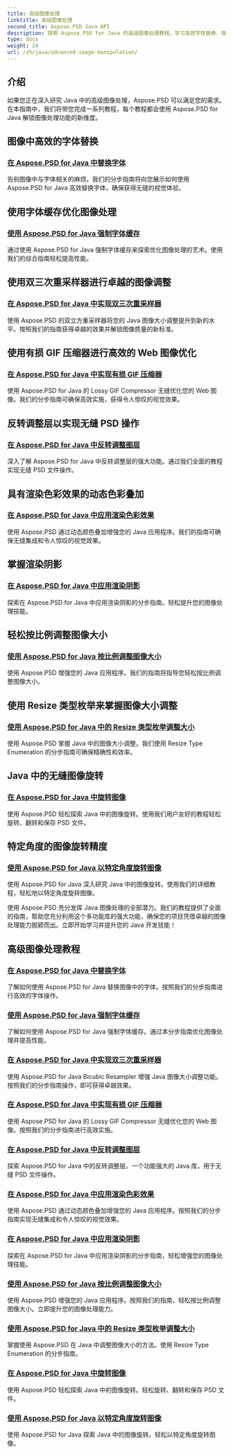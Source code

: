 ```yaml
---
title: 高级图像处理
linktitle: 高级图像处理
second_title: Aspose.PSD Java API
description: 探索 Aspose.PSD for Java 的高级图像处理教程。学习高效字体替换、强制字体缓存、实现双三次重采样器等。
type: docs
weight: 24
url: /zh/java/advanced-image-manipulation/
---
```


## 介绍

如果您正在深入研究 Java 中的高级图像处理，Aspose.PSD 可以满足您的需求。在本指南中，我们将带您完成一系列教程，每个教程都会使用 Aspose.PSD for Java 解锁图像处理功能的新维度。

## 图像中高效的字体替换
### [在 Aspose.PSD for Java 中替换字体](./replace-fonts/)
告别图像中与字体相关的麻烦。我们的分步指南将向您展示如何使用 Aspose.PSD for Java 高效替换字体，确保获得无缝的视觉体验。

## 使用字体缓存优化图像处理
### [使用 Aspose.PSD for Java 强制字体缓存](./force-font-cache/)
通过使用 Aspose.PSD for Java 强制字体缓存来探索优化图像处理的艺术。使用我们的综合指南轻松提高性能。

## 使用双三次重采样器进行卓越的图像调整
### [在 Aspose.PSD for Java 中实现双三次重采样器](./implement-bicubic-resampler/)
使用 Aspose.PSD 的双立方重采样器将您的 Java 图像大小调整提升到新的水平。按照我们的指南获得卓越的效果并解锁图像质量的新标准。

## 使用有损 GIF 压缩器进行高效的 Web 图像优化
### [在 Aspose.PSD for Java 中实现有损 GIF 压缩器](./implement-lossy-gif-compressor/)
使用 Aspose.PSD for Java 的 Lossy GIF Compressor 无缝优化您的 Web 图像。我们的分步指南可确保高效实施，获得令人惊叹的视觉效果。

## 反转调整层以实现无缝 PSD 操作
### [在 Aspose.PSD for Java 中反转调整图层](./invert-adjustment-layer/)
深入了解 Aspose.PSD for Java 中反转调整层的强大功能。通过我们全面的教程实现无缝 PSD 文件操作。

## 具有渲染色彩效果的动态色彩叠加
### [在 Aspose.PSD for Java 中应用渲染色彩效果](./rendering-color-effect/)
使用 Aspose.PSD 通过动态颜色叠加增强您的 Java 应用程序。我们的指南可确保无缝集成和令人惊叹的视觉效果。

## 掌握渲染阴影
### [在 Aspose.PSD for Java 中应用渲染阴影](./rendering-drop-shadow/)
探索在 Aspose.PSD for Java 中应用渲染阴影的分步指南。轻松提升您的图像处理技能。

## 轻松按比例调整图像大小
### [使用 Aspose.PSD for Java 按比例调整图像大小](./resize-image-proportionally/)
使用 Aspose.PSD 增强您的 Java 应用程序。我们的指南将指导您轻松按比例调整图像大小。

## 使用 Resize 类型枚举来掌握图像大小调整
### [使用 Aspose.PSD for Java 中的 Resize 类型枚举调整大小](./resizing-with-resize-type-enumeration/)
使用 Aspose.PSD 掌握 Java 中的图像大小调整。我们使用 Resize Type Enumeration 的分步指南可确保精确性和效率。

## Java 中的无缝图像旋转
### [在 Aspose.PSD for Java 中旋转图像](./rotate-image/)
使用 Aspose.PSD 轻松探索 Java 中的图像旋转。使用我们用户友好的教程轻松旋转、翻转和保存 PSD 文件。

## 特定角度的图像旋转精度
### [使用 Aspose.PSD for Java 以特定角度旋转图像](./rotate-image-specific-angle/)
使用 Aspose.PSD for Java 深入研究 Java 中的图像旋转。使用我们的详细教程，轻松地以特定角度旋转图像。

使用 Aspose.PSD 充分发挥 Java 图像处理的全部潜力。我们的教程提供了全面的指南，帮助您充分利用这个多功能库的强大功能，确保您的项目凭借卓越的图像处理能力脱颖而出。立即开始学习并提升您的 Java 开发技能！
## 高级图像处理教程
### [在 Aspose.PSD for Java 中替换字体](./replace-fonts/)
了解如何使用 Aspose.PSD for Java 替换图像中的字体。按照我们的分步指南进行高效的字体操作。
### [使用 Aspose.PSD for Java 强制字体缓存](./force-font-cache/)
了解如何使用 Aspose.PSD for Java 强制字体缓存。通过本分步指南优化图像处理并提高性能。
### [在 Aspose.PSD for Java 中实现双三次重采样器](./implement-bicubic-resampler/)
使用 Aspose.PSD for Java Bicubic Resampler 增强 Java 图像大小调整功能。按照我们的分步指南操作，即可获得卓越效果。
### [在 Aspose.PSD for Java 中实现有损 GIF 压缩器](./implement-lossy-gif-compressor/)
使用 Aspose.PSD for Java 的 Lossy GIF Compressor 无缝优化您的 Web 图像。按照我们的分步指南进行高效实施。 
### [在 Aspose.PSD for Java 中反转调整图层](./invert-adjustment-layer/)
探索 Aspose.PSD for Java 中的反转调整层。一个功能强大的 Java 库，用于无缝 PSD 文件操作。
### [在 Aspose.PSD for Java 中应用渲染色彩效果](./rendering-color-effect/)
使用 Aspose.PSD 通过动态颜色叠加增强您的 Java 应用程序。按照我们的分步指南实现无缝集成和令人惊叹的视觉效果。
### [在 Aspose.PSD for Java 中应用渲染阴影](./rendering-drop-shadow/)
探索在 Aspose.PSD for Java 中应用渲染阴影的分步指南，轻松增强您的图像处理技能。
### [使用 Aspose.PSD for Java 按比例调整图像大小](./resize-image-proportionally/)
使用 Aspose.PSD 增强您的 Java 应用程序。按照我们的指南，轻松按比例调整图像大小。立即提升您的图像处理能力。
### [使用 Aspose.PSD for Java 中的 Resize 类型枚举调整大小](./resizing-with-resize-type-enumeration/)
掌握使用 Aspose.PSD 在 Java 中调整图像大小的方法。使用 Resize Type Enumeration 的分步指南。 
### [在 Aspose.PSD for Java 中旋转图像](./rotate-image/)
使用 Aspose.PSD 轻松探索 Java 中的图像旋转。轻松旋转、翻转和保存 PSD 文件。
### [使用 Aspose.PSD for Java 以特定角度旋转图像](./rotate-image-specific-angle/)
使用 Aspose.PSD for Java 探索 Java 中的图像旋转。轻松以特定角度旋转图像。